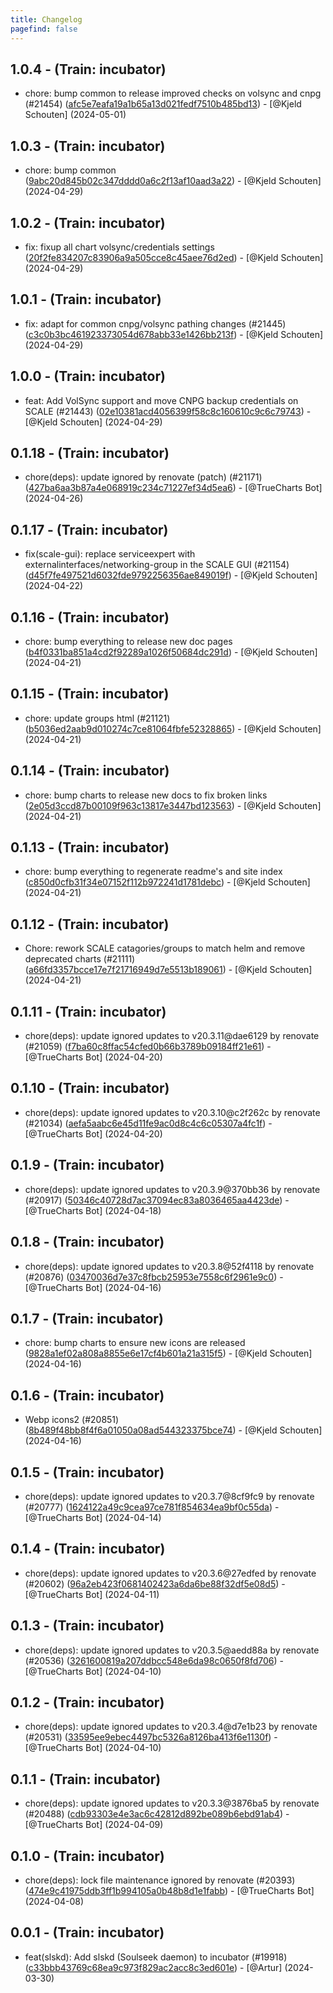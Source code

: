 ```yaml
---
title: Changelog
pagefind: false
---
```


## 1.0.4 - (Train: incubator)

- chore: bump common to release improved checks on volsync and cnpg (#21454) ([afc5e7eafa19a1b65a13d021fedf7510b485bd13](https://github.com/truecharts/charts/commit/afc5e7eafa19a1b65a13d021fedf7510b485bd13)) - [@Kjeld Schouten] (2024-05-01)

## 1.0.3 - (Train: incubator)

- chore: bump common ([9abc20d845b02c347dddd0a6c2f13af10aad3a22](https://github.com/truecharts/charts/commit/9abc20d845b02c347dddd0a6c2f13af10aad3a22)) - [@Kjeld Schouten] (2024-04-29)

## 1.0.2 - (Train: incubator)

- fix: fixup all chart volsync/credentials settings ([20f2fe834207c83906a9a505cce8c45aee76d2ed](https://github.com/truecharts/charts/commit/20f2fe834207c83906a9a505cce8c45aee76d2ed)) - [@Kjeld Schouten] (2024-04-29)

## 1.0.1 - (Train: incubator)

- fix: adapt for common cnpg/volsync pathing changes (#21445) ([c3c0b3bc461923373054d678abb33e1426bb213f](https://github.com/truecharts/charts/commit/c3c0b3bc461923373054d678abb33e1426bb213f)) - [@Kjeld Schouten] (2024-04-29)

## 1.0.0 - (Train: incubator)

- feat: Add VolSync support and move CNPG backup credentials on SCALE (#21443) ([02e10381acd4056399f58c8c160610c9c6c79743](https://github.com/truecharts/charts/commit/02e10381acd4056399f58c8c160610c9c6c79743)) - [@Kjeld Schouten] (2024-04-29)

## 0.1.18 - (Train: incubator)

- chore(deps): update ignored by renovate (patch) (#21171) ([427ba6aa3b87a4e068919c234c71227ef34d5ea6](https://github.com/truecharts/charts/commit/427ba6aa3b87a4e068919c234c71227ef34d5ea6)) - [@TrueCharts Bot] (2024-04-26)

## 0.1.17 - (Train: incubator)

- fix(scale-gui): replace serviceexpert with externalinterfaces/networking-group in the SCALE GUI (#21154) ([d45f7fe497521d6032fde9792256356ae849019f](https://github.com/truecharts/charts/commit/d45f7fe497521d6032fde9792256356ae849019f)) - [@Kjeld Schouten] (2024-04-22)

## 0.1.16 - (Train: incubator)

- chore: bump everything to release new doc pages ([b4f0331ba851a4cd2f92289a1026f50684dc291d](https://github.com/truecharts/charts/commit/b4f0331ba851a4cd2f92289a1026f50684dc291d)) - [@Kjeld Schouten] (2024-04-21)

## 0.1.15 - (Train: incubator)

- chore: update groups html (#21121) ([b5036ed2aab9d010274c7ce81064fbfe52328865](https://github.com/truecharts/charts/commit/b5036ed2aab9d010274c7ce81064fbfe52328865)) - [@Kjeld Schouten] (2024-04-21)

## 0.1.14 - (Train: incubator)

- chore: bump charts to release new docs to fix broken links ([2e05d3ccd87b00109f963c13817e3447bd123563](https://github.com/truecharts/charts/commit/2e05d3ccd87b00109f963c13817e3447bd123563)) - [@Kjeld Schouten] (2024-04-21)

## 0.1.13 - (Train: incubator)

- chore: bump everything to regenerate readme&#39;s and site index ([c850d0cfb31f34e07152f112b972241d1781debc](https://github.com/truecharts/charts/commit/c850d0cfb31f34e07152f112b972241d1781debc)) - [@Kjeld Schouten] (2024-04-21)

## 0.1.12 - (Train: incubator)

- Chore: rework SCALE catagories/groups to match helm and remove deprecated charts (#21111) ([a66fd3357bcce17e7f21716949d7e5513b189061](https://github.com/truecharts/charts/commit/a66fd3357bcce17e7f21716949d7e5513b189061)) - [@Kjeld Schouten] (2024-04-21)

## 0.1.11 - (Train: incubator)

- chore(deps): update ignored updates to v20.3.11@dae6129 by renovate (#21059) ([f7ba60c8ffac54cfed0b66b3789b09184ff21e61](https://github.com/truecharts/charts/commit/f7ba60c8ffac54cfed0b66b3789b09184ff21e61)) - [@TrueCharts Bot] (2024-04-20)

## 0.1.10 - (Train: incubator)

- chore(deps): update ignored updates to v20.3.10@c2f262c by renovate (#21034) ([aefa5aabc6e45d11fe9ac0d8c4c6c05307a4fc1f](https://github.com/truecharts/charts/commit/aefa5aabc6e45d11fe9ac0d8c4c6c05307a4fc1f)) - [@TrueCharts Bot] (2024-04-20)

## 0.1.9 - (Train: incubator)

- chore(deps): update ignored updates to v20.3.9@370bb36 by renovate (#20917) ([50346c40728d7ac37094ec83a8036465aa4423de](https://github.com/truecharts/charts/commit/50346c40728d7ac37094ec83a8036465aa4423de)) - [@TrueCharts Bot] (2024-04-18)

## 0.1.8 - (Train: incubator)

- chore(deps): update ignored updates to v20.3.8@52f4118 by renovate (#20876) ([03470036d7e37c8fbcb25953e7558c6f2961e9c0](https://github.com/truecharts/charts/commit/03470036d7e37c8fbcb25953e7558c6f2961e9c0)) - [@TrueCharts Bot] (2024-04-16)

## 0.1.7 - (Train: incubator)

- chore: bump charts to ensure new icons are released ([9828a1ef02a808a8855e6e17cf4b601a21a315f5](https://github.com/truecharts/charts/commit/9828a1ef02a808a8855e6e17cf4b601a21a315f5)) - [@Kjeld Schouten] (2024-04-16)

## 0.1.6 - (Train: incubator)

- Webp icons2 (#20851) ([8b489f48bb8f4f6a01050a08ad544323375bce74](https://github.com/truecharts/charts/commit/8b489f48bb8f4f6a01050a08ad544323375bce74)) - [@Kjeld Schouten] (2024-04-16)

## 0.1.5 - (Train: incubator)

- chore(deps): update ignored updates to v20.3.7@8cf9fc9 by renovate (#20777) ([1624122a49c9cea97ce781f854634ea9bf0c55da](https://github.com/truecharts/charts/commit/1624122a49c9cea97ce781f854634ea9bf0c55da)) - [@TrueCharts Bot] (2024-04-14)

## 0.1.4 - (Train: incubator)

- chore(deps): update ignored updates to v20.3.6@27edfed by renovate (#20602) ([96a2eb423f0681402423a6da6be88f32df5e08d5](https://github.com/truecharts/charts/commit/96a2eb423f0681402423a6da6be88f32df5e08d5)) - [@TrueCharts Bot] (2024-04-11)

## 0.1.3 - (Train: incubator)

- chore(deps): update ignored updates to v20.3.5@aedd88a by renovate (#20536) ([3261600819a207ddbcc548e6da98c0650f8fd706](https://github.com/truecharts/charts/commit/3261600819a207ddbcc548e6da98c0650f8fd706)) - [@TrueCharts Bot] (2024-04-10)

## 0.1.2 - (Train: incubator)

- chore(deps): update ignored updates to v20.3.4@d7e1b23 by renovate (#20531) ([33595ee9ebec4497bc5326a8126ba413f6e1130f](https://github.com/truecharts/charts/commit/33595ee9ebec4497bc5326a8126ba413f6e1130f)) - [@TrueCharts Bot] (2024-04-10)

## 0.1.1 - (Train: incubator)

- chore(deps): update ignored updates to v20.3.3@3876ba5 by renovate (#20488) ([cdb93303e4e3ac6c42812d892be089b6ebd91ab4](https://github.com/truecharts/charts/commit/cdb93303e4e3ac6c42812d892be089b6ebd91ab4)) - [@TrueCharts Bot] (2024-04-09)

## 0.1.0 - (Train: incubator)

- chore(deps): lock file maintenance ignored by renovate (#20393) ([474e9c41975ddb3ff1b994105a0b48b8d1e1fabb](https://github.com/truecharts/charts/commit/474e9c41975ddb3ff1b994105a0b48b8d1e1fabb)) - [@TrueCharts Bot] (2024-04-08)

## 0.0.1 - (Train: incubator)

- feat(slskd): Add slskd (Soulseek daemon) to incubator (#19918) ([c33bbb43769c68ea9c973f829ac2acc8c3ed601e](https://github.com/truecharts/charts/commit/c33bbb43769c68ea9c973f829ac2acc8c3ed601e)) - [@Artur] (2024-03-30)
